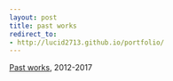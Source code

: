 ```yaml
---
layout: post
title: past works
redirect_to:
- http://lucid2713.github.io/portfolio/
---
```


<a href="http://lucid2713.github.io/portfolio/" target="blank">Past works</a>, 2012-2017
